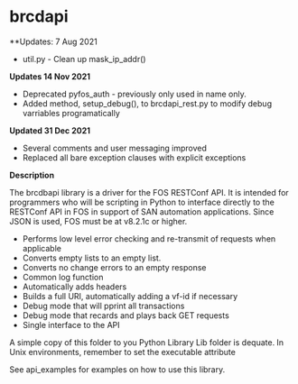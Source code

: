 # brcdapi

**Updates: 7 Aug 2021

* util.py - Clean up mask_ip_addr()

**Updates 14 Nov 2021**

* Deprecated pyfos_auth - previously only used in name only.
* Added method, setup_debug(), to brcdapi_rest.py to modify debug varriables programatically

**Updated 31 Dec 2021**

* Several comments and user messaging improved
* Replaced all bare exception clauses with explicit exceptions

**Description**

The brcdbapi library is a driver for the FOS RESTConf API. It is intended for programmers who will be scripting in Python to interface directly to the RESTConf API in FOS in support of SAN automation applications. Since JSON is used, FOS must be at v8.2.1c or higher.

* Performs low level error checking and re-transmit of requests when applicable
* Converts empty lists to an empty list.
* Converts no change errors to an empty response
* Common log function
* Automatically adds headers
* Builds a full URI, automatically adding a vf-id if necessary
* Debug mode that will pprint all transactions
* Debug mode that recards and plays back GET requests
* Single interface to the API

A simple copy of this folder to you Python Library Lib folder is dequate. In Unix environments, remember to set the executable attribute

See api_examples for examples on how to use this library.
